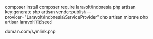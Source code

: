 composer install
composer require laravolt/indonesia
php artisan key:generate
php artisan vendor:publish --provider="Laravolt\Indonesia\ServiceProvider"
php artisan migrate
php artisan laravolt:indonesia:seed

domain.com/symlink.php